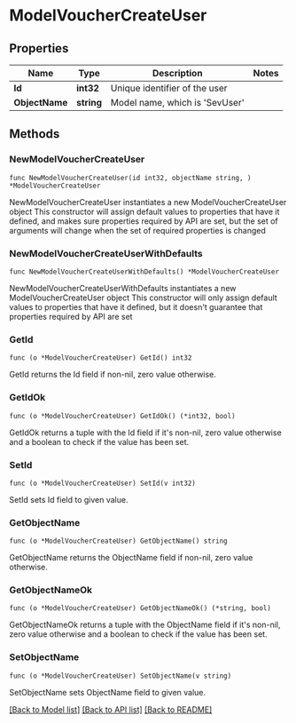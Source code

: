 # ModelVoucherCreateUser

## Properties

Name | Type | Description | Notes
------------ | ------------- | ------------- | -------------
**Id** | **int32** | Unique identifier of the user | 
**ObjectName** | **string** | Model name, which is &#39;SevUser&#39; | 

## Methods

### NewModelVoucherCreateUser

`func NewModelVoucherCreateUser(id int32, objectName string, ) *ModelVoucherCreateUser`

NewModelVoucherCreateUser instantiates a new ModelVoucherCreateUser object
This constructor will assign default values to properties that have it defined,
and makes sure properties required by API are set, but the set of arguments
will change when the set of required properties is changed

### NewModelVoucherCreateUserWithDefaults

`func NewModelVoucherCreateUserWithDefaults() *ModelVoucherCreateUser`

NewModelVoucherCreateUserWithDefaults instantiates a new ModelVoucherCreateUser object
This constructor will only assign default values to properties that have it defined,
but it doesn't guarantee that properties required by API are set

### GetId

`func (o *ModelVoucherCreateUser) GetId() int32`

GetId returns the Id field if non-nil, zero value otherwise.

### GetIdOk

`func (o *ModelVoucherCreateUser) GetIdOk() (*int32, bool)`

GetIdOk returns a tuple with the Id field if it's non-nil, zero value otherwise
and a boolean to check if the value has been set.

### SetId

`func (o *ModelVoucherCreateUser) SetId(v int32)`

SetId sets Id field to given value.


### GetObjectName

`func (o *ModelVoucherCreateUser) GetObjectName() string`

GetObjectName returns the ObjectName field if non-nil, zero value otherwise.

### GetObjectNameOk

`func (o *ModelVoucherCreateUser) GetObjectNameOk() (*string, bool)`

GetObjectNameOk returns a tuple with the ObjectName field if it's non-nil, zero value otherwise
and a boolean to check if the value has been set.

### SetObjectName

`func (o *ModelVoucherCreateUser) SetObjectName(v string)`

SetObjectName sets ObjectName field to given value.



[[Back to Model list]](../README.md#documentation-for-models) [[Back to API list]](../README.md#documentation-for-api-endpoints) [[Back to README]](../README.md)


